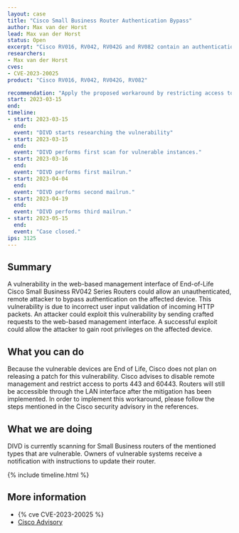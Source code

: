 ```yaml
---
layout: case
title: "Cisco Small Business Router Authentication Bypass"
author: Max van der Horst
lead: Max van der Horst
status: Open
excerpt: "Cisco RV016, RV042, RV042G and RV082 contain an authentication bypass vulnerability. "
researchers:
- Max van der Horst
cves:
- CVE-2023-20025
product: "Cisco RV016, RV042, RV042G, RV082"

recommendation: "Apply the proposed workaround by restricting access to port 443 and 60443 and disabling remote management."
start: 2023-03-15
end:
timeline:
- start: 2023-03-15
  end:
  event: "DIVD starts researching the vulnerability"
- start: 2023-03-15
  end:
  event: "DIVD performs first scan for vulnerable instances."
- start: 2023-03-16
  end:
  event: "DIVD performs first mailrun."
- start: 2023-04-04
  end:
  event: "DIVD performs second mailrun."
- start: 2023-04-19
  end:
  event: "DIVD performs third mailrun."
- start: 2023-05-15
  end:
  event: "Case closed."
ips: 3125
---
```


## Summary
A vulnerability in the web-based management interface of End-of-Life Cisco Small Business RV042 Series Routers could allow an unauthenticated, remote attacker to bypass authentication on the affected device. This vulnerability is due to incorrect user input validation of incoming HTTP packets. An attacker could exploit this vulnerability by sending crafted requests to the web-based management interface. A successful exploit could allow the attacker to gain root privileges on the affected device.

## What you can do

Because the vulnerable devices are End of Life, Cisco does not plan on releasing a patch for this vulnerability. Cisco advises to disable remote management and restrict access to ports 443 and 60443. Routers will still be accessible through the LAN interface after the mitigation has been implemented. In order to implement this workaround, please follow the steps mentioned in the Cisco security advisory in the references.

## What we are doing

DIVD is currently scanning for Small Business routers of the mentioned types that are vulnerable. Owners of vulnerable systems receive a notification with instructions to update their router. 

{% include timeline.html %}

## More information

* {% cve CVE-2023-20025 %}
* [Cisco Advisory](https://sec.cloudapps.cisco.com/security/center/content/CiscoSecurityAdvisory/cisco-sa-sbr042-multi-vuln-ej76Pke5)
